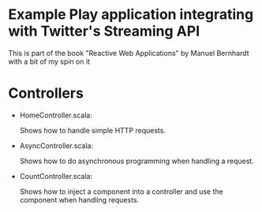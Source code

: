 Example Play application integrating with Twitter's Streaming API
===============================================================

This is part of the book "Reactive Web Applications" by Manuel Bernhardt with a bit of my spin on it

Controllers
===========

- HomeController.scala:

  Shows how to handle simple HTTP requests.

- AsyncController.scala:

  Shows how to do asynchronous programming when handling a request.

- CountController.scala:

  Shows how to inject a component into a controller and use the component when
  handling requests.

